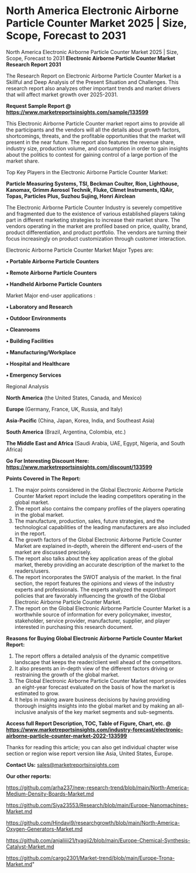 # North America Electronic Airborne Particle Counter Market 2025 | Size, Scope, Forecast to 2031
North America Electronic Airborne Particle Counter Market 2025 | Size, Scope, Forecast to 2031
<strong>Electronic Airborne Particle Counter Market Research Report 2031</strong>

The Research Report on Electronic Airborne Particle Counter Market is a Skillful and Deep Analysis of the Present Situation and Challenges. This research report also analyzes other important trends and market drivers that will affect market growth over 2025-2031.

<strong>Request Sample Report @ <a href=https://www.marketreportsinsights.com/sample/133599>https://www.marketreportsinsights.com/sample/133599</a></strong>

This Electronic Airborne Particle Counter market report aims to provide all the participants and the vendors will all the details about growth factors, shortcomings, threats, and the profitable opportunities that the market will present in the near future. The report also features the revenue share, industry size, production volume, and consumption in order to gain insights about the politics to contest for gaining control of a large portion of the market share.

Top Key Players in the Electronic Airborne Particle Counter Market:

<strong>Particle Measuring Systems, TSI, Beckman Coulter, Rion, Lighthouse, Kanomax, Grimm Aerosol Technik, Fluke, Climet Instruments, IQAir, Topas, Particles Plus, Suzhou Sujing, Honri Airclean</strong>

The Electronic Airborne Particle Counter Industry is severely competitive and fragmented due to the existence of various established players taking part in different marketing strategies to increase their market share. The vendors operating in the market are profiled based on price, quality, brand, product differentiation, and product portfolio. The vendors are turning their focus increasingly on product customization through customer interaction.

Electronic Airborne Particle Counter Market Major Types are:

<strong>• Portable Airborne Particle Counters

• Remote Airborne Particle Counters

• Handheld Airborne Particle Counters</strong>

Market Major end-user applications :

<strong>• Laboratory and Research

• Outdoor Environments

• Cleanrooms

• Building Facilities

• Manufacturing/Workplace

• Hospital and Healthcare

• Emergency Services</strong>

Regional Analysis

</u><strong><b>North America</b></strong> (the United States, Canada, and Mexico)

<strong><b>Europe </b></strong>(Germany, France, UK, Russia, and Italy)

<strong><b>Asia-Pacific</b></strong> (China, Japan, Korea, India, and Southeast Asia)

<strong><b>South America</b></strong> (Brazil, Argentina, Colombia, etc.)

<strong><b>The Middle East and Africa</b></strong> (Saudi Arabia, UAE, Egypt, Nigeria, and South Africa)

<strong>Go For Interesting Discount Here: <a href=https://www.marketreportsinsights.com/discount/133599>https://www.marketreportsinsights.com/discount/133599</a></strong>

<strong>Points Covered in The Report:</strong>
<ol>
  <li>The major points considered in the Global Electronic Airborne Particle Counter Market report include the leading competitors operating in the global market.</li>
  <li>The report also contains the company profiles of the players operating in the global market.</li>
  <li>The manufacture, production, sales, future strategies, and the technological capabilities of the leading manufacturers are also included in the report.</li>
  <li>The growth factors of the Global Electronic Airborne Particle Counter Market are explained in-depth, wherein the different end-users of the market are discussed precisely.</li>
  <li>The report also talks about the key application areas of the global market, thereby providing an accurate description of the market to the readers/users.</li>
  <li>The report incorporates the SWOT analysis of the market. In the final section, the report features the opinions and views of the industry experts and professionals. The experts analyzed the export/import policies that are favorably influencing the growth of the Global Electronic Airborne Particle Counter Market.</li>
  <li>The report on the Global Electronic Airborne Particle Counter Market is a worthwhile source of information for every policymaker, investor, stakeholder, service provider, manufacturer, supplier, and player interested in purchasing this research document.</li>
</ol>
<strong>Reasons for Buying Global Electronic Airborne Particle Counter Market Report:</strong>

<ol>
  <li>The report offers a detailed analysis of the dynamic competitive landscape that keeps the reader/client well ahead of the competitors.</li>
  <li>It also presents an in-depth view of the different factors driving or restraining the growth of the global market.</li>
  <li>The Global Electronic Airborne Particle Counter Market report provides an eight-year forecast evaluated on the basis of how the market is estimated to grow.</li>
  <li>It helps in making aware business decisions by having providing thorough insights insights into the global market and by making an all-inclusive analysis of the key market segments and sub-segments.</li>
</ol>
<strong>Access full Report Description, TOC, Table of Figure, Chart, etc. @ <a href=https://www.marketreportsinsights.com/industry-forecast/electronic-airborne-particle-counter-market-2022-133599>https://www.marketreportsinsights.com/industry-forecast/electronic-airborne-particle-counter-market-2022-133599</a></strong>


Thanks for reading this article; you can also get individual chapter wise section or region wise report version like Asia, United States, Europe.

<strong>Contact Us:</strong>
sales@marketreportsinsights.com

<strong>Our other reports:</strong>

<a href=https://github.com/arha237/new-research-trend/blob/main/North-America-Medium-Density-Boards-Market.md>https://github.com/arha237/new-research-trend/blob/main/North-America-Medium-Density-Boards-Market.md</a>

<a href=https://github.com/Siya23553/Research/blob/main/Europe-Nanomachines-Market.md>https://github.com/Siya23553/Research/blob/main/Europe-Nanomachines-Market.md</a>

<a href=https://github.com/Hindavi9/researchgrowth/blob/main/North-America-Oxygen-Generators-Market.md>https://github.com/Hindavi9/researchgrowth/blob/main/North-America-Oxygen-Generators-Market.md</a>

<a href=https://github.com/anjaliiii21/tyagii2/blob/main/Europe-Chemical-Synthesis-Catalyst-Market.md>https://github.com/anjaliiii21/tyagii2/blob/main/Europe-Chemical-Synthesis-Catalyst-Market.md</a>

<a href=https://github.com/cargo2301/Market-trend/blob/main/Europe-Trona-Market.md>https://github.com/cargo2301/Market-trend/blob/main/Europe-Trona-Market.md</a>"
